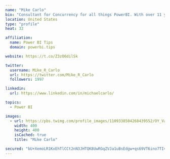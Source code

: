 ```yaml
---
name: "Mike Carlo"
bio: "Consultant for Concurrency for all things PowerBI. With over 11 years of data experience I'm making waves by deploying PowerBI into local Milwaukee Companies."
location: United States
type: "profile"
heat: 32

affiliation:
  name: Power BI Tips
  domain: powerbi.tips

website: https://t.co/Z3zO6dilSk

twitter:
  username: Mike_R_Carlo
  url: https://twitter.com/Mike_R_Carlo
  followers: 1997

linkedin:
  url: https://www.linkedin.com/in/michaelcarlo/

topics:
  - Power BI

images:
  - url: https://pbs.twimg.com/profile_images/1109338504268439552/OY_Va867_400x400.jpg
    width: 400
    height: 400
    isCached: true
    title: "Mike Carlo"

secured: "bU+XemoLR1KxEhTlCCt2nN3JHTQK8UwRGqZVJa1uBsEdgw+qs69VT6ino7TIv3BDUQO1Lz3th0xTKKWt6vjmfNwWK5nWxYIHVpknyA34Gw8pZmZHi8sEaNN6/XDg1ekdYFVcXCVdDZKsDM9W1ZcFYDng3gAXO1+h0umvdh15TJ6EGi2WA3m2Op9FkSbfXk1r543NfCeGbLmOj8LKikHyMq8eC8S3BYzLz6j1M9ALIFxLBWwjbbpWPQqMD8S/Gmc5Ll2ikO4YE2Xrkbcgbe6c0nCyF3gb6FyYrvI5nbmqfBk+EJegUZfRrvj6bdHIw4ODNfRQHhZC4wCpNGAPMeMVa37v7WE0L6951e0af+5CuWBYM5MKLtBRR6Xi52I5kzuNhi/Z1EifRXR9wdYyeVounbd1dzj0zUJZwUoh3Xol4VI=;DTwpNB6LqnDRR3/fL/5qxQ=="
---
```


